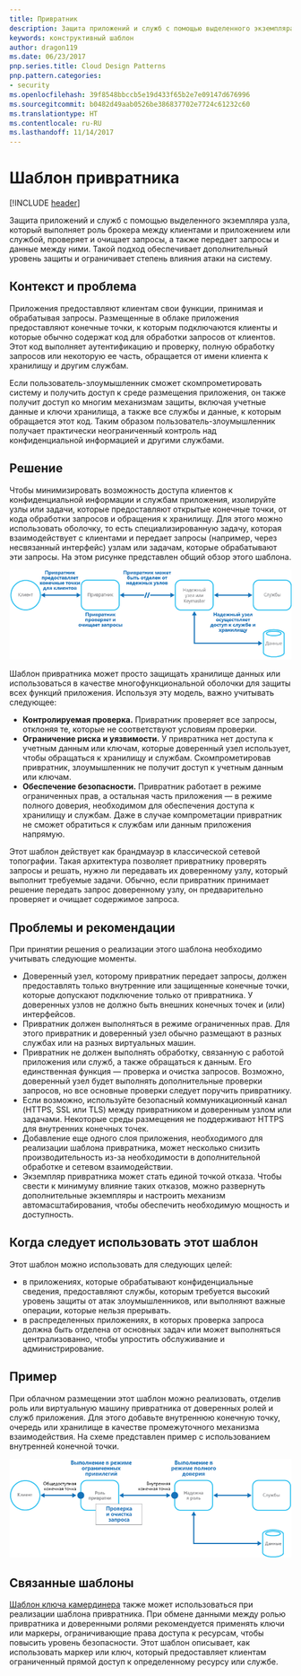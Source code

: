 ```yaml
---
title: Привратник
description: Защита приложений и служб с помощью выделенного экземпляра узла, который выполняет роль брокера между клиентами и приложением или службой, проверяет и очищает запросы, а также передает запросы и данные между ними.
keywords: конструктивный шаблон
author: dragon119
ms.date: 06/23/2017
pnp.series.title: Cloud Design Patterns
pnp.pattern.categories:
- security
ms.openlocfilehash: 39f8548bbccb5e19d433f65b2e7e09147d676996
ms.sourcegitcommit: b0482d49aab0526be386837702e7724c61232c60
ms.translationtype: HT
ms.contentlocale: ru-RU
ms.lasthandoff: 11/14/2017
---
```

# <a name="gatekeeper-pattern"></a>Шаблон привратника

[!INCLUDE [header](../_includes/header.md)]

Защита приложений и служб с помощью выделенного экземпляра узла, который выполняет роль брокера между клиентами и приложением или службой, проверяет и очищает запросы, а также передает запросы и данные между ними. Такой подход обеспечивает дополнительный уровень защиты и ограничивает степень влияния атаки на систему.

## <a name="context-and-problem"></a>Контекст и проблема

Приложения предоставляют клиентам свои функции, принимая и обрабатывая запросы. Размещенные в облаке приложения предоставляют конечные точки, к которым подключаются клиенты и которые обычно содержат код для обработки запросов от клиентов. Этот код выполняет аутентификацию и проверку, полную обработку запросов или некоторую ее часть, обращается от имени клиента к хранилищу и другим службам.

Если пользователь-злоумышленник сможет скомпрометировать систему и получить доступ к среде размещения приложения, он также получит доступ ко многим механизмам защиты, включая учетные данные и ключи хранилища, а также все службы и данные, к которым обращается этот код. Таким образом пользователь-злоумышленник получает практически неограниченный контроль над конфиденциальной информацией и другими службами.

## <a name="solution"></a>Решение

Чтобы минимизировать возможность доступа клиентов к конфиденциальной информации и службам приложения, изолируйте узлы или задачи, которые предоставляют открытые конечные точки, от кода обработки запросов и обращения к хранилищу. Для этого можно использовать оболочку, то есть специализированную задачу, которая взаимодействует с клиентами и передает запросы (например, через несвязанный интерфейс) узлам или задачам, которые обрабатывают эти запросы. На этом рисунке представлен общий обзор этого шаблона.

![Общие сведения о шаблоне](./_images/gatekeeper-diagram.png)


Шаблон привратника может просто защищать хранилище данных или использоваться в качестве многофункциональной оболочки для защиты всех функций приложения. Используя эту модель, важно учитывать следующее:

- **Контролируемая проверка.** Привратник проверяет все запросы, отклоняя те, которые не соответствуют условиям проверки.
- **Ограничение риска и уязвимости.** У привратника нет доступа к учетным данным или ключам, которые доверенный узел использует, чтобы обращаться к хранилищу и службам. Скомпрометировав привратник, злоумышленник не получит доступ к учетным данным или ключам.
- **Обеспечение безопасности.** Привратник работает в режиме ограниченных прав, а остальная часть приложения — в режиме полного доверия, необходимом для обеспечения доступа к хранилищу и службам. Даже в случае компрометации привратник не сможет обратиться к службам или данным приложения напрямую.

Этот шаблон действует как брандмауэр в классической сетевой топографии. Такая архитектура позволяет привратнику проверять запросы и решать, нужно ли передавать их доверенному узлу, который выполнит требуемые задачи. Обычно, если привратник принимает решение передать запрос доверенному узлу, он предварительно проверяет и очищает содержимое запроса.

## <a name="issues-and-considerations"></a>Проблемы и рекомендации

При принятии решения о реализации этого шаблона необходимо учитывать следующие моменты.

- Доверенный узел, которому привратник передает запросы, должен предоставлять только внутренние или защищенные конечные точки, которые допускают подключение только от привратника. У доверенных узлов не должно быть внешних конечных точек и (или) интерфейсов.
- Привратник должен выполняться в режиме ограниченных прав. Для этого привратник и доверенный узел обычно размещают в разных службах или на разных виртуальных машин.
- Привратник не должен выполнять обработку, связанную с работой приложения или служб, а также обращаться к данным. Его единственная функция — проверка и очистка запросов. Возможно, доверенный узел будет выполнять дополнительные проверки запросов, но все основные проверки следует поручить привратнику.
- Если возможно, используйте безопасный коммуникационный канал (HTTPS, SSL или TLS) между привратником и доверенным узлом или задачами. Некоторые среды размещения не поддерживают HTTPS для внутренних конечных точек.
- Добавление еще одного слоя приложения, необходимого для реализации шаблона привратника, может несколько снизить производительность из-за необходимости в дополнительной обработке и сетевом взаимодействии.
- Экземпляр привратника может стать единой точкой отказа. Чтобы свести к минимуму влияние таких отказов, можно развернуть дополнительные экземпляры и настроить механизм автомасштабирования, чтобы обеспечить необходимую мощность и доступность.

## <a name="when-to-use-this-pattern"></a>Когда следует использовать этот шаблон

Этот шаблон можно использовать для следующих целей:

- в приложениях, которые обрабатывают конфиденциальные сведения, предоставляют службы, которым требуется высокий уровень защиты от атак злоумышленников, или выполняют важные операции, которые нельзя прерывать.
- в распределенных приложениях, в которых проверка запроса должна быть отделена от основных задач или может выполняться централизованно, чтобы упростить обслуживание и администрирование.

## <a name="example"></a>Пример

При облачном размещении этот шаблон можно реализовать, отделив роль или виртуальную машину привратника от доверенных ролей и служб приложения. Для этого добавьте внутреннюю конечную точку, очередь или хранилище в качестве промежуточного механизма взаимодействия. На схеме представлен пример с использованием внутренней конечной точки.

![Пример шаблона с использованием веб-роли и рабочей роли облачных служб](./_images/gatekeeper-endpoint.png)


## <a name="related-patterns"></a>Связанные шаблоны

[Шаблон ключа камердинера](valet-key.md) также может использоваться при реализации шаблона привратника. При обмене данными между ролью привратника и доверенными ролями рекомендуется применять ключи или маркеры, ограничивающие права доступа к ресурсам, чтобы повысить уровень безопасности. Этот шаблон описывает, как использовать маркер или ключ, который предоставляет клиентам ограниченный прямой доступ к определенному ресурсу или службе.
